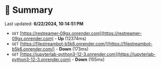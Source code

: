 # 📖 Summary
Last updated: **6/22/2024, 10:14:51 PM**

- `GET` [https://restreamer-09gx.onrender.com](https://restreamer-09gx.onrender.com) - **Up** (12374ms)
- `GET` [https://filestreambot-b5k6.onrender.com/](https://filestreambot-b5k6.onrender.com/) - **Down** (173ms)
- `GET` [https://jupyterlab-python3-12-3.onrender.com](https://jupyterlab-python3-12-3.onrender.com) - **Down** (155ms)

